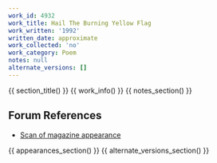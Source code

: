 ```yaml
---
work_id: 4932
work_title: Hail The Burning Yellow Flag
work_written: '1992'
written_date: approximate
work_collected: 'no'
work_category: Poem
notes: null
alternate_versions: []
---
```


{{ section_title() }}
{{ work_info() }}
{{ notes_section() }}
## Forum References
- [Scan of magazine appearance](https://bukowskiforum.com/threads/loss-12-hour-night-toenails-the-shifting-from-sisyphus-leaves-1992.11200/#post-152511)

{{ appearances_section() }}
{{ alternate_versions_section() }}